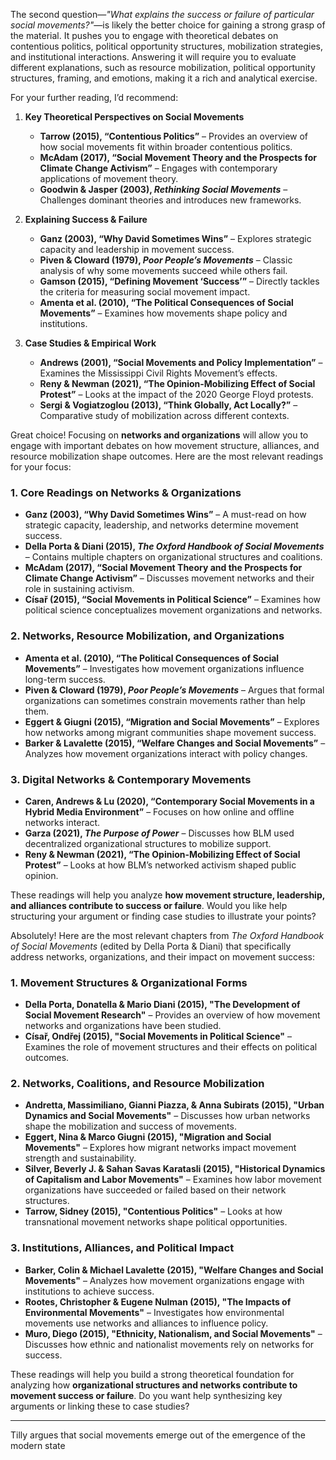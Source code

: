 The second question—_"What explains the success or failure of particular social movements?"_—is likely the better choice for gaining a strong grasp of the material. It pushes you to engage with theoretical debates on contentious politics, political opportunity structures, mobilization strategies, and institutional interactions. Answering it will require you to evaluate different explanations, such as resource mobilization, political opportunity structures, framing, and emotions, making it a rich and analytical exercise.

For your further reading, I’d recommend:

1. **Key Theoretical Perspectives on Social Movements**
    
    - **Tarrow (2015), “Contentious Politics”** – Provides an overview of how social movements fit within broader contentious politics.
    - **McAdam (2017), “Social Movement Theory and the Prospects for Climate Change Activism”** – Engages with contemporary applications of movement theory.
    - **Goodwin & Jasper (2003), _Rethinking Social Movements_** – Challenges dominant theories and introduces new frameworks.
2. **Explaining Success & Failure**
    
    - **Ganz (2003), “Why David Sometimes Wins”** – Explores strategic capacity and leadership in movement success.
    - **Piven & Cloward (1979), _Poor People’s Movements_** – Classic analysis of why some movements succeed while others fail.
    - **Gamson (2015), “Defining Movement ‘Success’”** – Directly tackles the criteria for measuring social movement impact.
    - **Amenta et al. (2010), “The Political Consequences of Social Movements”** – Examines how movements shape policy and institutions.
3. **Case Studies & Empirical Work**
    
    - **Andrews (2001), “Social Movements and Policy Implementation”** – Examines the Mississippi Civil Rights Movement’s effects.
    - **Reny & Newman (2021), “The Opinion-Mobilizing Effect of Social Protest”** – Looks at the impact of the 2020 George Floyd protests.
    - **Sergi & Vogiatzoglou (2013), “Think Globally, Act Locally?”** – Comparative study of mobilization across different contexts.


Great choice! Focusing on **networks and organizations** will allow you to engage with important debates on how movement structure, alliances, and resource mobilization shape outcomes. Here are the most relevant readings for your focus:

### **1. Core Readings on Networks & Organizations**

- **Ganz (2003), “Why David Sometimes Wins”** – A must-read on how strategic capacity, leadership, and networks determine movement success.
- **Della Porta & Diani (2015), _The Oxford Handbook of Social Movements_** – Contains multiple chapters on organizational structures and coalitions.
- **McAdam (2017), “Social Movement Theory and the Prospects for Climate Change Activism”** – Discusses movement networks and their role in sustaining activism.
- **Císař (2015), “Social Movements in Political Science”** – Examines how political science conceptualizes movement organizations and networks.

### **2. Networks, Resource Mobilization, and Organizations**

- **Amenta et al. (2010), “The Political Consequences of Social Movements”** – Investigates how movement organizations influence long-term success.
- **Piven & Cloward (1979), _Poor People’s Movements_** – Argues that formal organizations can sometimes constrain movements rather than help them.
- **Eggert & Giugni (2015), “Migration and Social Movements”** – Explores how networks among migrant communities shape movement success.
- **Barker & Lavalette (2015), “Welfare Changes and Social Movements”** – Analyzes how movement organizations interact with policy changes.

### **3. Digital Networks & Contemporary Movements**

- **Caren, Andrews & Lu (2020), “Contemporary Social Movements in a Hybrid Media Environment”** – Focuses on how online and offline networks interact.
- **Garza (2021), _The Purpose of Power_** – Discusses how BLM used decentralized organizational structures to mobilize support.
- **Reny & Newman (2021), “The Opinion-Mobilizing Effect of Social Protest”** – Looks at how BLM’s networked activism shaped public opinion.

These readings will help you analyze **how movement structure, leadership, and alliances contribute to success or failure**. Would you like help structuring your argument or finding case studies to illustrate your points?

Absolutely! Here are the most relevant chapters from _The Oxford Handbook of Social Movements_ (edited by Della Porta & Diani) that specifically address networks, organizations, and their impact on movement success:

### **1. Movement Structures & Organizational Forms**

- **Della Porta, Donatella & Mario Diani (2015), "The Development of Social Movement Research"** – Provides an overview of how movement networks and organizations have been studied.
- **Císař, Ondřej (2015), "Social Movements in Political Science"** – Examines the role of movement structures and their effects on political outcomes.

### **2. Networks, Coalitions, and Resource Mobilization**

- **Andretta, Massimiliano, Gianni Piazza, & Anna Subirats (2015), "Urban Dynamics and Social Movements"** – Discusses how urban networks shape the mobilization and success of movements.
- **Eggert, Nina & Marco Giugni (2015), "Migration and Social Movements"** – Explores how migrant networks impact movement strength and sustainability.
- **Silver, Beverly J. & Sahan Savas Karatasli (2015), "Historical Dynamics of Capitalism and Labor Movements"** – Examines how labor movement organizations have succeeded or failed based on their network structures.
- **Tarrow, Sidney (2015), "Contentious Politics"** – Looks at how transnational movement networks shape political opportunities.

### **3. Institutions, Alliances, and Political Impact**

- **Barker, Colin & Michael Lavalette (2015), "Welfare Changes and Social Movements"** – Analyzes how movement organizations engage with institutions to achieve success.
- **Rootes, Christopher & Eugene Nulman (2015), "The Impacts of Environmental Movements"** – Investigates how environmental movements use networks and alliances to influence policy.
- **Muro, Diego (2015), "Ethnicity, Nationalism, and Social Movements"** – Discusses how ethnic and nationalist movements rely on networks for success.

These readings will help you build a strong theoretical foundation for analyzing how **organizational structures and networks contribute to movement success or failure**. Do you want help synthesizing key arguments or linking these to case studies?

---

Tilly argues that social movements emerge out of the emergence of the modern state


